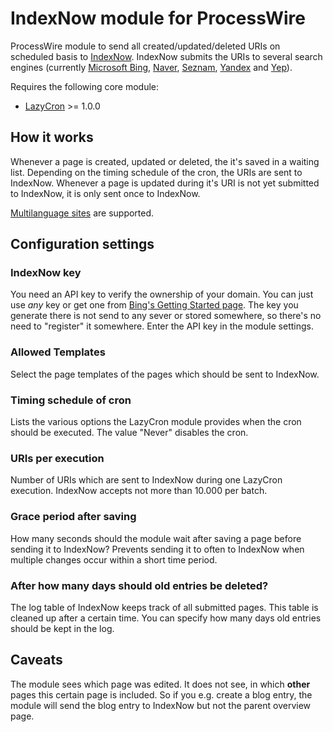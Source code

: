 # IndexNow module for ProcessWire

ProcessWire module to send all created/updated/deleted URIs on scheduled basis to [IndexNow](https://indexnow.org). IndexNow submits the URIs to several search engines (currently [Microsoft Bing](https://www.bing.com/), [Naver](https://www.naver.com/), [Seznam](https://www.seznam.cz/), [Yandex](https://yandex.com/) and [Yep](https://yep.com/)).

Requires the following core module:
- [LazyCron](https://processwire.com/modules/lazy-cron/) >= 1.0.0

## How it works
Whenever a page is created, updated or deleted, the it's saved in a waiting list. Depending on the timing schedule of the cron, the URIs are sent to IndexNow. Whenever a page is updated during it's URI is not yet submitted to IndexNow, it is only sent once to IndexNow.

[Multilanguage sites](https://processwire.com/docs/multi-language-support/) are supported.


## Configuration settings

### IndexNow key
You need an API key to verify the ownership of your domain. You can just use *any* key or get one from [Bing's Getting Started page](https://www.bing.com/indexnow/getstarted#implementation). The key you generate there is not send to any sever or stored somewhere, so there's no need to "register" it somewhere.
Enter the API key in the module settings.

### Allowed Templates
Select the page templates of the pages which should be sent to IndexNow.

### Timing schedule of cron
Lists the various options the LazyCron module provides when the cron should be executed. The value "Never" disables the cron.

### URIs per execution
Number of URIs which are sent to IndexNow during one LazyCron execution. IndexNow accepts not more than 10.000 per batch.

### Grace period after saving
How many seconds should the module wait after saving a page before sending it to IndexNow? Prevents sending it to often to IndexNow when multiple changes occur within a short time period.

### After how many days should old entries be deleted?
The log table of IndexNow keeps track of all submitted pages. This table is cleaned up after a certain time. You can specify how many days old entries should be kept in the log.

## Caveats
The module sees which page was edited. It does not see, in which **other** pages this certain page is included. So if you e.g. create a blog entry, the module will send the blog entry to IndexNow but not the parent overview page.


[//]: <> (## Usage)